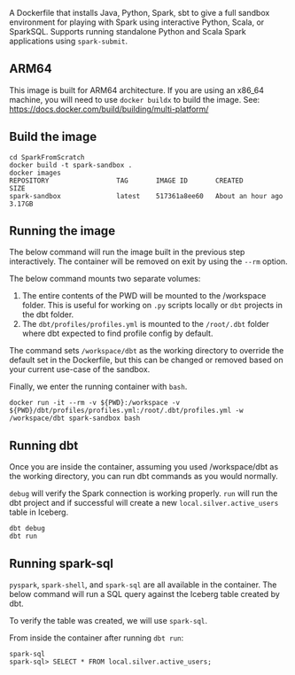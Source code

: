 A Dockerfile that installs Java, Python, Spark, sbt to give a full sandbox environment for playing with Spark using interactive Python, Scala, or SparkSQL. Supports running standalone Python and Scala Spark applications using `spark-submit`.

## ARM64

This image is built for ARM64 architecture. If you are using an x86_64 machine, you will need to use `docker buildx` to build the image. See: https://docs.docker.com/build/building/multi-platform/

## Build the image

```
cd SparkFromScratch
docker build -t spark-sandbox .
docker images
REPOSITORY                 TAG       IMAGE ID       CREATED             SIZE
spark-sandbox              latest    517361a8ee60   About an hour ago   3.17GB
```

## Running the image

The below command will run the image built in the previous step interactively. The container will be removed on exit by using the `--rm` option.

The below command mounts two separate volumes:
1. The entire contents of the PWD will be mounted to the /workspace folder. This is useful for working on `.py` scripts locally or `dbt` projects in the dbt folder.
2. The `dbt/profiles/profiles.yml` is mounted to the `/root/.dbt` folder where dbt expected to find profile config by default.

The command sets `/workspace/dbt` as the working directory to override the default set in the Dockerfile, but this can be changed or removed based on your current use-case of the sandbox.

Finally, we enter the running container with `bash`.

```
docker run -it --rm -v ${PWD}:/workspace -v ${PWD}/dbt/profiles/profiles.yml:/root/.dbt/profiles.yml -w /workspace/dbt spark-sandbox bash
```

## Running dbt

Once you are inside the container, assuming you used /workspace/dbt as the working directory, you can run dbt commands as you would normally.

`debug` will verify the Spark connection is working properly. `run` will run the dbt project and if successful will create a new `local.silver.active_users` table in Iceberg.

```
dbt debug
dbt run
```

## Running spark-sql

`pyspark`, `spark-shell`, and `spark-sql` are all available in the container. The below command will run a SQL query against the Iceberg table created by dbt.

To verify the table was created, we will use `spark-sql`.

From inside the container after running `dbt run`:

```
spark-sql
spark-sql> SELECT * FROM local.silver.active_users;
```

